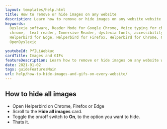 ```yaml
---
layout: templates/help.html
title: How to remove or hide images on any website
description: Learn how to remove or hide images on any website website or app.
keywords:
  Dyslexia software, Reader Mode for Google Chrome, Voice typing for chrome, Text to speech for
  chrome,  text reader, Immersive Reader, dyslexia fonts, accessibility software, dyslexia software,
  Helperbird for Edge, Helperbird for Firefox, Helperbird for Chrome, Opendyslexic for Chrome,
  OpenDyslexic

youtubeId: PfILiWebkuc
cardTitle: Images and GIFs
featureDescription: Learn how to remove or hide images on any website website or app.
date: 2021-01-02
tags: guideFeaturesMain
url: help/how-to-hide-images-and-gifs-on-every-website/
---
```


## How to hide all images

- Open Helperbird on Chrome, Firefox or Edge
- Scroll to the **Hide all images** card.
- Toggle the on/off switch to **On**, to the option you want to hide.
- Thats it.
